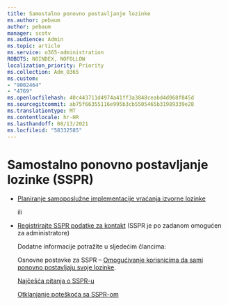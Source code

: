 ```yaml
---
title: Samostalno ponovno postavljanje lozinke
ms.author: pebaum
author: pebaum
manager: scotv
ms.audience: Admin
ms.topic: article
ms.service: o365-administration
ROBOTS: NOINDEX, NOFOLLOW
localization_priority: Priority
ms.collection: Adm_O365
ms.custom:
- "9002464"
- "4769"
ms.openlocfilehash: 40c443711d4974a41ff3a3848ceabd4d068f845d
ms.sourcegitcommit: ab75f66355116e995b3cb5505465b31989339e28
ms.translationtype: MT
ms.contentlocale: hr-HR
ms.lasthandoff: 08/13/2021
ms.locfileid: "58332585"
---
```

# <a name="self-service-password-reset-sspr"></a>Samostalno ponovno postavljanje lozinke (SSPR)

- [Planiranje samoposlužne implementacije vraćanja izvorne lozinke](https://go.microsoft.com/fwlink/?linkid=2142944)  

    ili
- [Registrirajte SSPR podatke za kontakt](https://mysignins.microsoft.com/security-info) (SSPR je po zadanom omogućen za administratore)

    Dodatne informacije potražite u sljedećim člancima:

    Osnovne postavke za SSPR – [Omogućivanje korisnicima da sami ponovno postavljaju svoje lozinke](https://docs.microsoft.com/microsoft-365/admin/add-users/let-users-reset-passwords).

    [Najčešća pitanja o SSPR-u](https://docs.microsoft.com/azure/active-directory/authentication/active-directory-passwords-faq)

    [Otklanjanje poteškoća sa SSPR-om](https://docs.microsoft.com/azure/active-directory/authentication/active-directory-passwords-troubleshoot)
